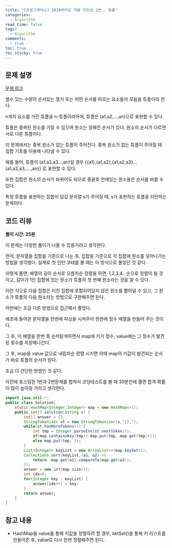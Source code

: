 ```yaml
---
title: "[프로그래머스] 2019카카오 겨울 인턴십 2번 - 튜플"
categories:
  - Algorithm
read_time: false
tags:
  - Algorithm
comments:
  - true
toc: true
toc_sticky: true
---
```

## 문제 설명
[문제 링크](https://programmers.co.kr/learn/courses/30/lessons/64065)

셀수 있는 수량의 순서있는 열거 또는 어떤 순서를 따르는 요소들의 모음을 튜플이라 한다.

n개의 요소를 가진 튜플을 n-튜플이라하며, 튜플은 (a1,a2,...,an)으로 표현할 수 있다.

튜플은 중복된 원소를 가질 수 있으며 원소는 정해진 순서가 있다. 원소의 순서가 다르면 서로 다른 튜플이다.

이 문제에서는 중복 원소가 없는 튜플이 주어진다. 중복 원소가 없는 튜플이 주어질 때 집합 기호를 이용해 나타낼 수 있다.

예를 들어, 튜플이 (a1,a2,a3...,an)일 경우 {{a1},{a1,a2},{a1,a2,a3}...{a1,a2,a3,....,an}} 로 표현할 수 있다.

또한 집합은 원소의 순서가 바뀌어도 되므로 중괄호 안에있는 원소들은 순서를 바꿀 수 있다.

특정 튜플을 표현하는 집합이 담김 문자열 s가 주어질 때, s가 표현하는 튜플을 리턴하는 문제이다.

## 코드 리뷰
__풀이 시간: 25분__

이 문제는 다양한 풀이가 나올 수 있을거라고 생각한다.

먼저, 문자열을 집합을 기준으로 나눈 후, 집합을 기준으로 각 집합에 원소를 넣어나가는 방법을 생각했다. 실제로 첫 인턴 코테를 볼 때는 이 방식으로 풀었던 것 같다.

이렇게 풀면, 배열의 길이 순서로 오름차순 정렬을 하면, 1,2,3,4.. 순으로 정렬이 될 것이고, 길이가 1인 집합에 있는 원소가 튜플의 첫 번째 원소라는 것을 알 수 있다.

이런 식으로 다음 집합은 이전 집합에 포함되어있지 않은 원소를 뽑아낼 수 있고, 그 원소가 튜플의 다음 원소라는 방법으로 구현해주면 된다.

이번에는 조금 다른 방법으로 접근해서 풀었다.

애초에 들어온 문자열을 한번에 파싱을 시켜주어 한번에 정수 배열을 만들어 주는 것이다.

그 후, 이 배열을 한번 쭉 순차탐색하면서 map에 키가 정수, value에는 그 정수가 발견된 횟수를 저장해나간다.

그 후, map을 value 값으로 내림차순 정렬 시키면 이때 map의 키값이 발견되는 순서가 바로 튜플의 순서가 된다.

조금 더 간단한 방법인 것 같다.

이전에 포스팅한 1번과 2번문제를 합쳐서 코딩테스트를 볼 때 30분안에 풀면 합격 확률이 많이 높아질 거라고 생각한다.

```java
import java.util.*;
public class Solution{
	static HashMap<Integer,Integer> map = new HashMap<>();
	public int[] solution(String s) {
		int[] answer = {};
		StringTokenizer st = new StringTokenizer(s,"{},");
		while(st.hasMoreTokens()) {
			int tmp = Integer.parseInt(st.nextToken());
			if(map.containsKey(tmp)) map.put(tmp, map.get(tmp)+1);
			else map.put(tmp, 1);
		}
		List<Integer> keyList = new ArrayList<>(map.keySet());
		Collections.sort(keyList,(o1, o2)->{
			return -map.get(o1).compareTo(map.get(o2));
		});
		answer = new int[map.size()];
		int idx=0;
		for(Integer key : keyList) {
			answer[idx++] = key;
		}
		return answer;
	}
}
```

## 참고 내용
* HashMap을 value를 통해 키값을 정렬하려 할 경우, ketSet()을 통해 키 리스트를 만들어준 후, value로 다시 한번 정렬해주면 된다.
